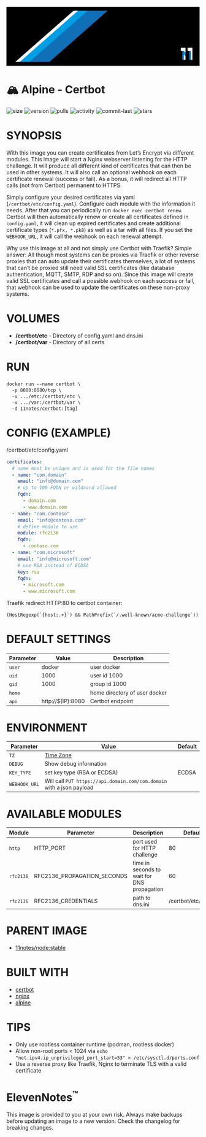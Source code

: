 ![Banner](https://github.com/11notes/defaults/blob/main/static/img/banner.png?raw=true)

# 🏔️ Alpine - Certbot
![size](https://img.shields.io/docker/image-size/11notes/certbot/2.7.4?color=0eb305) ![version](https://img.shields.io/docker/v/11notes/certbot/2.7.4?color=eb7a09) ![pulls](https://img.shields.io/docker/pulls/11notes/certbot?color=2b75d6) ![activity](https://img.shields.io/github/commit-activity/m/11notes/docker-certbot?color=c91cb8) ![commit-last](https://img.shields.io/github/last-commit/11notes/docker-certbot?color=c91cb8) ![stars](https://img.shields.io/docker/stars/11notes/certbot?color=e6a50e)

# SYNOPSIS
With this image you can create certificates from Let’s Encrypt via different modules. This image will start a Nginx webserver listening for the HTTP challenge. It will produce all different kind of certificates that can then be used in other systems. It will also call an optional webhook on each certificate renewal (success or fail). As a bonus, it will redirect all HTTP calls (not from Certbot) permanent to HTTPS.

Simply configure your desired certificates via yaml (`/certbot/etc/config.yaml`). Configure each module with the information it needs. After that you can periodically run `docker exec certbot renew`. Certbot will then automatically renew or create all certificates defined in `config.yaml`, it will clean up expired certificates and create additional certificate types (`*.pfx, *.pk8`) as well as a tar with all files. If you set the `WEBHOOK_URL`, it will call the webhook on each renewal attempt.

Why use this image at all and not simply use Certbot with Traefik? Simple answer: All though most systems can be proxies via Traefik or other reverse proxies that can auto update their certificates themselves, a lot of systems that can’t be proxied still need valid SSL certificates (like database authentication, MQTT, SMTP, RDP and so on). Since this image will create valid SSL certificates and call a possible webhook on each success or fail, that webhook can be used to update the certificates on these non-proxy systems.

# VOLUMES
* **/certbot/etc** - Directory of config.yaml and dns.ini
* **/certbot/var** - Directory of all certs

# RUN
```shell
docker run --name certbot \
  -p 8080:8080/tcp \
  -v .../etc:/certbot/etc \
  -v .../var:/certbot/var \
  -d 11notes/certbot:[tag]
```

# CONFIG (EXAMPLE)
/certbot/etc/config.yaml
```yaml
certificates:
  # name must be unique and is used for the file names
  - name: "com.domain"
    email: "info@domain.com"
    # up to 100 FQDN or wildcard allowed
    fqdn:
      - domain.com
      - www.domain.com
  - name: "com.contoso"
    email: "info@contoso.com"
    # define module to use
    module: rfc2136
    fqdn:
      - contoso.com
  - name: "com.microsoft"
    email: "info@microsoft.com"
    # use RSA instead of ECDSA
    key: rsa
    fqdn:
      - microsoft.com
      - www.microsoft.com
```

Traefik redirect HTTP:80 to certbot container:
```
(HostRegexp(`{host:.+}`) && PathPrefix(`/.well-known/acme-challenge`))
```

# DEFAULT SETTINGS
| Parameter | Value | Description |
| --- | --- | --- |
| `user` | docker | user docker |
| `uid` | 1000 | user id 1000 |
| `gid` | 1000 | group id 1000 |
| `home` |  | home directory of user docker |
| `api` | http://${IP}:8080 | Certbot endpoint |

# ENVIRONMENT
| Parameter | Value | Default |
| --- | --- | --- |
| `TZ` | [Time Zone](https://en.wikipedia.org/wiki/List_of_tz_database_time_zones) | |
| `DEBUG` | Show debug information | |
| `KEY_TYPE` | set key type (RSA or ECDSA) | ECDSA |
| `WEBHOOK_URL` | Will call `PUT https://api.domain.com/com.domain` with a json payload |  |

# AVAILABLE MODULES
| Module | Parameter | Description | Default |
| --- | --- | --- | --- |
| `http` | HTTP_PORT | port used for HTTP challenge | 80 |
| `rfc2136` | RFC2136_PROPAGATION_SECONDS | time in seconds to wait for DNS propagation | 60 |
| `rfc2136` | RFC2136_CREDENTIALS | path to dns.ini | /certbot/etc/dns.ini |

# PARENT IMAGE
* [11notes/node:stable](https://hub.docker.com/r/11notes/node)

# BUILT WITH
* [certbot](https:/certbot.eff.org)
* [nginx](https://nginx.org)
* [alpine](https://alpinelinux.org)

# TIPS
* Only use rootless container runtime (podman, rootless docker)
* Allow non-root ports < 1024 via `echo "net.ipv4.ip_unprivileged_port_start=53" > /etc/sysctl.d/ports.conf`
* Use a reverse proxy like Traefik, Nginx to terminate TLS with a valid certificate

# ElevenNotes<sup>™️</sup>
This image is provided to you at your own risk. Always make backups before updating an image to a new version. Check the changelog for breaking changes.
    